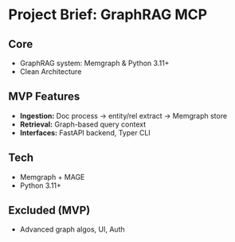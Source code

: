 # Project Brief: GraphRAG MCP

## Core
- GraphRAG system: Memgraph & Python 3.11+
- Clean Architecture

## MVP Features
- **Ingestion:** Doc process → entity/rel extract → Memgraph store
- **Retrieval:** Graph-based query context
- **Interfaces:** FastAPI backend, Typer CLI

## Tech
- Memgraph + MAGE
- Python 3.11+

## Excluded (MVP)
- Advanced graph algos, UI, Auth 